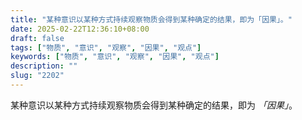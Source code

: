 ```yaml
---
title: "某种意识以某种方式持续观察物质会得到某种确定的结果，即为「因果」。"
date: 2025-02-22T12:36:10+08:00
draft: false
tags: ["物质", "意识", "观察", "因果", "观点"]
keywords: ["物质", "意识", "观察", "因果", "观点"]
description: ""
slug: "2202"
---
```


某种意识以某种方式持续观察物质会得到某种确定的结果，即为 *「因果」*。

